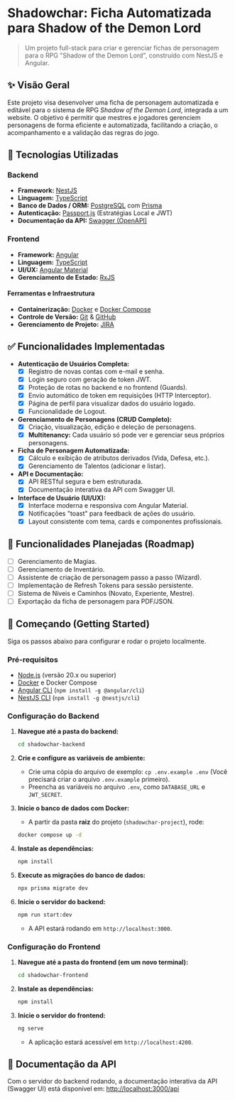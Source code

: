 # Shadowchar: Ficha Automatizada para Shadow of the Demon Lord

> Um projeto full-stack para criar e gerenciar fichas de personagem para o RPG "Shadow of the Demon Lord", construído com NestJS e Angular.

## ✨ Visão Geral

Este projeto visa desenvolver uma ficha de personagem automatizada e editável para o sistema de RPG *Shadow of the Demon Lord*, integrada a um website. O objetivo é permitir que mestres e jogadores gerenciem personagens de forma eficiente e automatizada, facilitando a criação, o acompanhamento e a validação das regras do jogo.

## 🚀 Tecnologias Utilizadas

### **Backend**

* **Framework:** [NestJS](https://nestjs.com/)
* **Linguagem:** [TypeScript](https://www.typescriptlang.org/)
* **Banco de Dados / ORM:** [PostgreSQL](https://www.postgresql.org/) com [Prisma](https://www.prisma.io/)
* **Autenticação:** [Passport.js](http://www.passportjs.org/) (Estratégias Local e JWT)
* **Documentação da API:** [Swagger (OpenAPI)](https://swagger.io/)

### **Frontend**

* **Framework:** [Angular](https://angular.dev/)
* **Linguagem:** [TypeScript](https://www.typescriptlang.org/)
* **UI/UX:** [Angular Material](https://material.angular.io/)
* **Gerenciamento de Estado:** [RxJS](https://rxjs.dev/)

#### **Ferramentas e Infraestrutura**

* **Containerização:** [Docker](https://www.docker.com/) e [Docker Compose](https://docs.docker.com/compose/)
* **Controle de Versão:** [Git](https://git-scm.com/) & [GitHub](https://github.com)
* **Gerenciamento de Projeto:** [JIRA](https://www.atlassian.com/software/jira)

## ✅ Funcionalidades Implementadas

* **Autenticação de Usuários Completa:**
  * [x] Registro de novas contas com e-mail e senha.
  * [x] Login seguro com geração de token JWT.
  * [x] Proteção de rotas no backend e no frontend (Guards).
  * [x] Envio automático de token em requisições (HTTP Interceptor).
  * [x] Página de perfil para visualizar dados do usuário logado.
  * [x] Funcionalidade de Logout.

* **Gerenciamento de Personagens (CRUD Completo):**
  * [x] Criação, visualização, edição e deleção de personagens.
  * [x] **Multitenancy:** Cada usuário só pode ver e gerenciar seus próprios personagens.

* **Ficha de Personagem Automatizada:**
  * [x] Cálculo e exibição de atributos derivados (Vida, Defesa, etc.).
  * [x] Gerenciamento de Talentos (adicionar e listar).

* **API e Documentação:**
  * [x] API RESTful segura e bem estruturada.
  * [x] Documentação interativa da API com Swagger UI.

* **Interface de Usuário (UI/UX):**
  * [x] Interface moderna e responsiva com Angular Material.
  * [x] Notificações "toast" para feedback de ações do usuário.
  * [x] Layout consistente com tema, cards e componentes profissionais.

## 📝 Funcionalidades Planejadas (Roadmap)

* [ ] Gerenciamento de Magias.
* [ ] Gerenciamento de Inventário.
* [ ] Assistente de criação de personagem passo a passo (Wizard).
* [ ] Implementação de Refresh Tokens para sessão persistente.
* [ ] Sistema de Níveis e Caminhos (Novato, Experiente, Mestre).
* [ ] Exportação da ficha de personagem para PDF/JSON.

## 🏁 Começando (Getting Started)

Siga os passos abaixo para configurar e rodar o projeto localmente.

### Pré-requisitos

* [Node.js](https://nodejs.org/) (versão 20.x ou superior)
* [Docker](https://www.docker.com/products/docker-desktop/) e Docker Compose
* [Angular CLI](https://angular.dev/cli) (`npm install -g @angular/cli`)
* [NestJS CLI](https://docs.nestjs.com/cli/overview) (`npm install -g @nestjs/cli`)

### Configuração do Backend

1. **Navegue até a pasta do backend:**

    ```bash
    cd shadowchar-backend
    ```

2. **Crie e configure as variáveis de ambiente:**
    * Crie uma cópia do arquivo de exemplo: `cp .env.example .env` (Você precisará criar o arquivo `.env.example` primeiro).
    * Preencha as variáveis no arquivo `.env`, como `DATABASE_URL` e `JWT_SECRET`.
3. **Inicie o banco de dados com Docker:**
    * A partir da pasta **raiz** do projeto (`shadowchar-project`), rode:

    ```bash
    docker compose up -d
    ```

4. **Instale as dependências:**

    ```bash
    npm install
    ```

5. **Execute as migrações do banco de dados:**

    ```bash
    npx prisma migrate dev
    ```

6. **Inicie o servidor do backend:**

    ```bash
    npm run start:dev
    ```

    * A API estará rodando em `http://localhost:3000`.

### Configuração do Frontend

1. **Navegue até a pasta do frontend (em um novo terminal):**

    ```bash
    cd shadowchar-frontend
    ```

2. **Instale as dependências:**

    ```bash
    npm install
    ```

3. **Inicie o servidor do frontend:**

    ```bash
    ng serve
    ```

    * A aplicação estará acessível em `http://localhost:4200`.

## 📖 Documentação da API

Com o servidor do backend rodando, a documentação interativa da API (Swagger UI) está disponível em:
[http://localhost:3000/api](http://localhost:3000/api)
